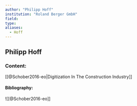 ```yaml
---
author: "Philipp Hoff"
institution: "Roland Berger GmbH"
field:
type:
aliases:
  - Hoff
---
```


## Philipp Hoff

### Content:
[[@Schober2016-eo|Digitization In The Construction Industry]]

#### Bibliography:

![[@Schober2016-eo]]